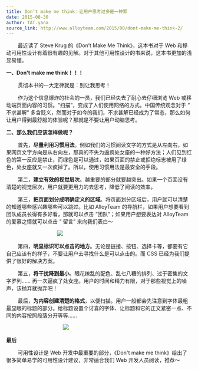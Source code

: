```yaml
---
title: Don’t make me think：让用户思考过多是一种罪
date: 2015-08-30
author: TAT.yana
source_link: http://www.alloyteam.com/2015/08/dont-make-me-think-2/
---
```


<!-- {% raw %} - for jekyll -->

        最近读了 Steve Krug 的《Don’t Make Me Think》，这本书对于 Web 和移动可用性设计有着很有趣的见解。对于其他可用性设计的书来说，这本书更加的浅显易懂。

**一、Don't make me think！！！**

        贯彻本书的一大定律就是：别让我思考！

        作为这个信息爆炸的社会的一员，我们已经失去了耐心去仔细浏览 Web 或移动端页面内容的习惯。“扫描”，变成了人们使用网络的方式。中国传统观念对于 “ 不求甚解” 多含贬义，然而对于如今的我们，不求甚解已经成为了常态，那么如何让用户得到最舒服的体验呢？那就是不要让用户动脑思考。

**二、那么我们应该怎样做呢？**

        首先，**尽量利用习惯用法**。例如我们的习惯阅读文字的方式是从左向右，如果网页文字方向是从右向左，那真的不失为逼疯处女座的一种好方法；人们见到红色的第一反应是禁止，而绿色是可以通过，如果页面的禁止或拒绝标志被用了绿色，处女座就又一次疯掉了。所以，使用习惯用法是最安全的手段。

        第二，**建立有效的视觉层次**。越重要的部分就要越突出。如果一个页面没有清楚的视觉层次，用户就要更用力的去思考，降低了阅读的效率。

        第三，**把页面划分成明确定义的区域**。将页面划分区域后，用户就可以清楚的知道哪些感兴趣哪些可以跳过。比如 AlloyTeam 的导航栏，如果用户想要看到团队成员长得有多好看，那就可以点击 “团队”；如果用户想要表达对 AlloyTeam 的爱慕之情就可以点击 “ 留言” 来向我们表白～

                                   ![](http://www.alloyteam.com/wp-content/uploads/2015/08/2.3.png)

        第四，**明显标识可以点击的地方**。无论是链接、按钮、选择卡等，都要有它自己应该有的样子，不要让用户去寻找什么是可以点击的。而 CSS 已经为我们提供了很好的解决方案。

        第五，**将干扰降到最小**。眼花缭乱的配色、乱七八糟的排列、过于密集的文字罗列…… 再一次逼疯了处女座。用户的时间和精力有限，对于那些视觉上的噪声，该抛弃就抛弃吧！

        最后，**为内容创建清楚的格式**，以便扫描。用户一般都会先注意到字体最粗最显眼的标题的部分。给标题设置个讨喜的字体、让标题和它的正文紧密一点、不同的内容按照段落分开等等……

                                       ![](http://www.alloyteam.com/wp-content/uploads/2015/08/2.2-.png)

**最后**

        可用性设计是 Web 开发中最重要的部分，《Don't make me think》给出了很多简单易学的可用性设计建议，非常适合我们 Web 开发人员阅读，推荐～

<!-- {% endraw %} - for jekyll -->